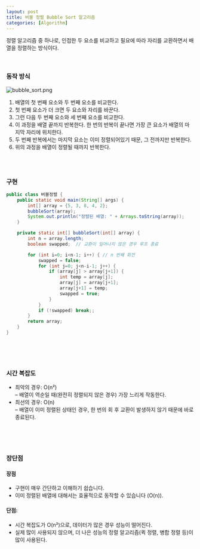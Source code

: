 ```yaml
---
layout: post
title: 버블 정렬 Bubble Sort 알고리즘
categories: [Algorithm]
---
```


정렬 알고리즘 중 하나로,
인접한 두 요소를 비교하고 필요에 따라 자리를 교환하면서 배열을 정렬하는 방식이다.



<br>  

### 동작 방식
![bubble_sort.png](https://github.com/user-attachments/assets/383cb2ab-d46b-44e6-a674-ee114ad7f15b)

1. 배열의 첫 번째 요소와 두 번째 요소를 비교한다.
2. 첫 번째 요소가 더 크면 두 요소와 자리를 바꾼다.
3. 그런 다음 두 번째 요소와 세 번째 요소를 비교한다.
4. 이 과정을 배열 끝까지 반복한다. 한 번의 반복이 끝나면 가장 큰 요소가 배열의 마지막 자리에 위치한다.
5. 두 번째 반복에서는 마지막 요소는 이미 정렬되어있기 때문, 그 전까지만 반복한다.
6. 위의 과정을 배열이 정렬될 때까지 반복한다.

<br><br>

### 구현 
```java
public class 버블정렬 {
    public static void main(String[] args) {
        int[] array = {5, 3, 8, 4, 2};
        bubbleSort(array);
        System.out.println("정렬된 배열: " + Arrays.toString(array));
    }

    private static int[] bubbleSort(int[] array) {
        int n = array.length;
        boolean swapped;  // 교환이 일어나지 않은 경우 루프 종료

        for (int i=0; i<n-1; i++) { // n 번째 회전
            swapped = false;
            for (int j=0; j<n-i-1; j++) {
                if (array[j] > array[j+1]) {
                    int temp = array[j];
                    array[j] = array[j+1];
                    array[j+1] = temp;
                    swapped = true;
                }
            }
            if (!swapped) break;;
        }
        return array;
    }
}
```

<br><br><br>


### 시간 복잡도 
- 최악의 경우: O(n²)  
  – 배열이 역순일 때(완전히 정렬되지 않은 경우) 가장 느리게 작동한다.
- 최선의 경우: O(n)   
  – 배열이 이미 정렬된 상태인 경우, 한 번의 회 후 교환이 발생하지 않기 때문에 바로 종료된다.

<br><br><br>


### 장단점
#### 장점
- 구현이 매우 간단하고 이해하기 쉽습니다.
- 이미 정렬된 배열에 대해서는 효율적으로 동작할 수 있습니다 (O(n)).

#### 단점:
- 시간 복잡도가 O(n²)으로, 데이터가 많은 경우 성능이 떨어진다.
- 실제 많이 사용되지 않으며, 더 나은 성능의 정렬 알고리즘(퀵 정렬, 병합 정렬 등)이 많이 사용된다.
